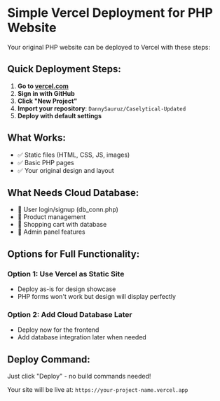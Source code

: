 # Simple Vercel Deployment for PHP Website

Your original PHP website can be deployed to Vercel with these steps:

## Quick Deployment Steps:

1. **Go to [vercel.com](https://vercel.com)**
2. **Sign in with GitHub**
3. **Click "New Project"**
4. **Import your repository**: `DannySauruz/Caselytical-Updated`
5. **Deploy with default settings**

## What Works:
- ✅ Static files (HTML, CSS, JS, images)
- ✅ Basic PHP pages 
- ✅ Your original design and layout

## What Needs Cloud Database:
- 🔄 User login/signup (db_conn.php)
- 🔄 Product management
- 🔄 Shopping cart with database
- 🔄 Admin panel features

## Options for Full Functionality:

### Option 1: Use Vercel as Static Site
- Deploy as-is for design showcase
- PHP forms won't work but design will display perfectly

### Option 2: Add Cloud Database Later
- Deploy now for the frontend
- Add database integration later when needed

## Deploy Command:
Just click "Deploy" - no build commands needed!

Your site will be live at: `https://your-project-name.vercel.app`
